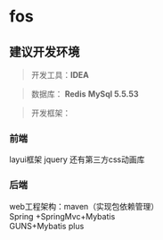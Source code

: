 # fos

## 建议开发环境

>开发工具：**IDEA**

>数据库：
**Redis**
**MySql 5.5.53** 

>开发框架：

### 前端
layui框架 
jquery 
还有第三方css动画库

### 后端
web工程架构：maven（实现包依赖管理）<br/>
Spring +SpringMvc+Mybatis<br/>
GUNS+Mybatis plus
